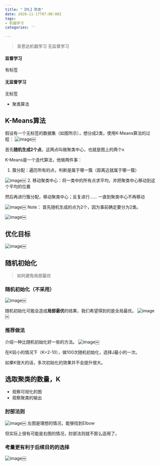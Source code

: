 ```yaml
---
title: "【ML】聚类"
date: 2020-11-17T07:00:00Z
tags:
- 机器学习
categories: ''

---
```

> 吴恩达机器学习
> 无监督学习

#### 监督学习
有标签

#### 无监督学习
无标签
- 聚类算法

## K-Means算法

假设有一个无标签的数据集（如图所示），想分成2类，使用K-Means算法的过程：
![image](https://cdn.sparkling.land/christy/images/F62490A1-84FF-4EE4-87D9-BE2036E38C4A.jpg)￼

首先**随机生成2个点**，这两点叫做聚类中心，也就是图上的两个x

K-Means是一个迭代算法，他做两件事：
1. 簇分配：遍历所有的点，判断是属于哪一簇（距离近就属于哪一簇）

![image](https://cdn.sparkling.land/christy/images/264058CA-0806-4E83-A15F-DF80F32FFB52.jpg)￼
2. 移动聚类中心：将一类中的所有点求平均，并把聚类中心移动到这个平均的位置

然后再进行簇分配，移动聚类中心；反复进行...... 一直到聚类中心不再移动

![image](https://cdn.sparkling.land/christy/images/602334CA-1999-4715-9029-4EF6749DC4ED.jpg)￼
Note：
首先随机生成的点为2个，因为事前确定要分为2类。

![image](https://cdn.sparkling.land/christy/images/5FDF71BB-73B1-4BAD-95DB-6DAE3A38296E.jpg)￼
## 优化目标

![image](https://cdn.sparkling.land/christy/images/67FA2E5D-675E-46DF-9225-FE4825E2B244.jpg)￼


## 随机初始化
> 如何避免局部最优

### 随机初始化（不采用）

![image](https://cdn.sparkling.land/christy/images/D894BF9F-A595-4451-A20B-6BD1677B5A2D.jpg)￼

随机初始化可能会造成**局部最优**的结果，我们希望得到的是全局最优。
![image](https://cdn.sparkling.land/christy/images/28A67994-6104-41C0-B942-45C5AAD42613.jpg)￼

### 推荐做法
介绍一种比随机初始化好一些的方法。
![image](https://cdn.sparkling.land/christy/images/E0CBA99A-5718-42C6-9727-8E6D207BF603.jpg)￼

在K较小的情况下（K=2-10），做100次随机初始化，选择J最小的一次。

如果K很大的话，多次初始化的效果并不会提升很大。

## 选取聚类的数量，K
- 观察可视化的图
- 观察聚类的输出

### 肘部法则

![image](https://cdn.sparkling.land/christy/images/004F7578-606C-4A70-A603-A754E757D0E9.jpg)￼
左图是理想的情况，能够找到Elbow

但实际上很有可能是右图的情况，肘部法则就不那么适用了。

### 考量更有利于后续目的的选择

![image](https://cdn.sparkling.land/christy/images/66F6EFAC-BAFA-44EE-95E3-CFDDEBD9ED1A.jpg)￼